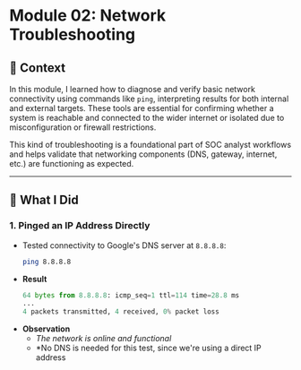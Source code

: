 # Module 02: Network Troubleshooting

## 🧩 Context
In this module, I learned how to diagnose and verify basic network connectivity using commands like `ping`, interpreting results for both internal and external targets. These tools are essential for confirming whether a system is reachable and connected to the wider internet or isolated due to misconfiguration or firewall restrictions.

This kind of troubleshooting is a foundational part of SOC analyst workflows and helps validate that networking components (DNS, gateway, internet, etc.) are functioning as expected.

---

## 🔧 What I Did

### 1. **Pinged an IP Address Directly**
- Tested connectivity to Google's DNS server at `8.8.8.8`:
  ```bash
  ping 8.8.8.8
  ```
- **Result**
  ```python
  64 bytes from 8.8.8.8: icmp_seq=1 ttl=114 time=28.8 ms
  ...
  4 packets transmitted, 4 received, 0% packet loss
  ```
- **Observation**
  - *The network is online and functional*
  - *No DNS is needed for this test, since we're using a direct IP address
